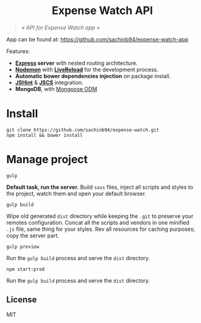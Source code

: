 <h1 align="center">Expense Watch API</h1>

> *« API for Expense Watch app »*

App can be found at: https://github.com/sachinb94/expense-watch-app

Features:

* **[Express](https://github.com/strongloop/express) server** with nested routing architecture.
* **[Nodemon](https://github.com/remy/nodemon)** with **[LiveReload](https://github.com/vohof/gulp-livereload)** for the development process.
* **Automatic bower dependencies injection** on package install.
* **[JSHint](https://github.com/jshint/jshint)** & **[JSCS](https://github.com/jscs-dev/node-jscs)** integration.
* **MongoDB**, with [Mongoose ODM](https://github.com/learnboost/mongoose)

# Install

    git clone https://github.com/sachinb94/expense-watch.git
    npm install && bower install


# Manage project

    gulp

**Default task, run the server.** Build `sass` files, inject all scripts and styles to the project, watch them and open your default browser.

    gulp build

Wipe old generated `dist` directory while keeping the `.git` to preserve your remotes configuration. Concat all the scripts and vendors in one minified `.js` file, same thing for your styles. Rev all resources for caching purposes; copy the server part.

    gulp preview

Run the `gulp build` process and serve the `dist` directory.

    npm start:prod

Run the `gulp build` process and serve the `dist` directory.


## License

MIT